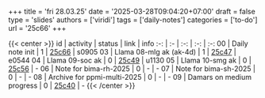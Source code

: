 +++
title = 'fri 28.03.25'
date = '2025-03-28T09:04:20+07:00'
draft = false
type = 'slides'
authors = ['viridi']
tags = ['daily-notes']
categories = ['to-do']
url = '25c66'
+++

{{< center >}}
id | activity | status | link | info
:-: | :- | :-: | :-: | :-:
00 | Daily note init             | 1 | [25c66](/notes/25c66) | s0905
03 | Llama 08-mlg ak (ak-4d)     | 1 | [25c47](/notes/25c47) | e0544
04 | Llama 09-soc ak             | 0 | [25c49](/notes/25c49) | u1130
05 | Llama 10-smg ak             | 0 | [25c56](/notes/25c56) | -
06 | Note for bima-rh-2025       | 0 | - | -
07 | Note for bima-sh-2025       | 0 | - | -
08 | Archive for ppmi-multi-2025 | 0 | - | -
09 | Damars on medium progress   | 0 | [25c40](/notes/25c40) | -
{{< /center >}}

